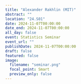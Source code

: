 ```yaml
---
title: "Alexander Rakhlin (MIT)"
abstract: ""
location: "24.S01"
date: 2024-11-07T00:00:00
date_end: 2024-11-07T00:00:00
all_day: false
event: Statistics Seminar
event_url: ""
publishDate: 2024-11-07T00:00:00
draft: false
featured: false
image:
  filename: "seminar.png"
  focal_point: Smart
  preview_only: false
---
```

